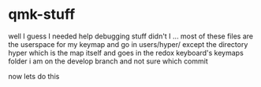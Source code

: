 # qmk-stuff
well I guess I needed help debugging stuff didn't I ... most of these files are the userspace for my keymap and go in users/hyper/ except the directory hyper which is the map
itself and goes in the redox keyboard's keymaps folder 
i am on the develop branch and not sure which commit

now lets do this

